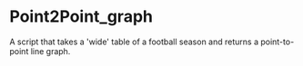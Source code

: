 # Point2Point_graph
A script that takes a 'wide' table of a football season and returns a point-to-point line graph.
